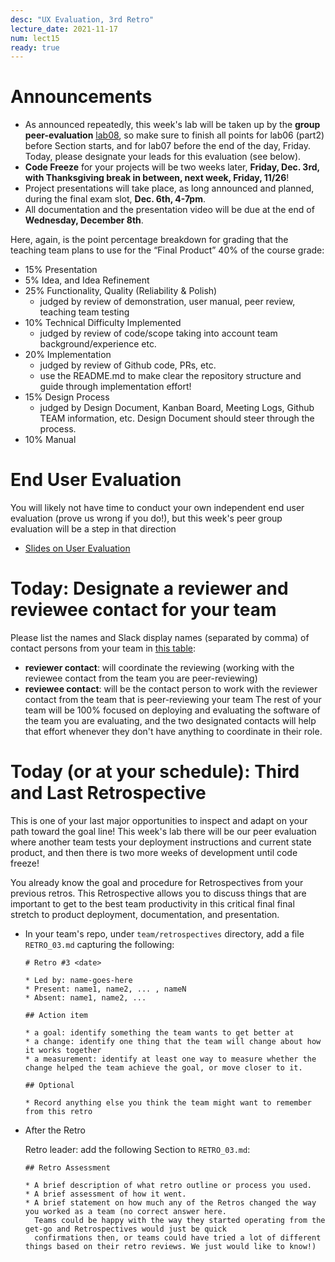 ```yaml
---
desc: "UX Evaluation, 3rd Retro"
lecture_date: 2021-11-17
num: lect15
ready: true
---
```


# Announcements
* As announced repeatedly, this week's lab will be taken up by the **group peer-evaluation** [lab08](https://ucsb-cs148.github.io/f21/lab/lab08/), so make sure to finish all points for lab06 (part2) before Section starts, and for lab07 before the end of the day, Friday. Today, please designate your leads for this evaluation (see below). 
* **Code Freeze** for your projects will be two weeks later, **Friday, Dec. 3rd, with Thanksgiving break in between, next week, Friday, 11/26**!
* Project presentations will take place, as long announced and planned, during the final exam slot, **Dec. 6th, 4-7pm**.
* All documentation and the presentation video will be due at the end of **Wednesday, December 8th**. 

Here, again, is the point percentage breakdown for grading that the teaching team plans to use for the “Final Product” 40% of the course grade:

* 15% Presentation
* 5% Idea, and Idea Refinement 
* 25% Functionality, Quality (Reliability & Polish) 
    * judged by review of demonstration, user manual, peer review, teaching team testing 
* 10% Technical Difficulty Implemented 
    * judged by review of code/scope taking into account team background/experience etc.
* 20% Implementation 
    * judged by review of Github code, PRs, etc. 
    * use the README.md to make clear the repository structure and guide through implementation effort! 
* 15% Design Process 
    * judged by Design Document, Kanban Board, Meeting Logs, Github TEAM information, etc. Design Document should steer through the process.
* 10% Manual 

# End User Evaluation

You will likely not have time to conduct your own independent end user evaluation (prove us wrong if you do!), but this week's peer group evaluation will be a step in that direction

* [Slides on User Evaluation](https://sites.cs.ucsb.edu/~holl/CS148/handouts/Slides_UserEvaluation21.pdf)

# Today: Designate a reviewer and reviewee contact for your team

Please list the names and Slack display names (separated by comma) of contact persons from your team in [this table](https://docs.google.com/spreadsheets/d/1Fbgnn-mS1Dm7-1M0k3-fMMAEFtWNSMeTqeH5dFIXLTY/edit?usp=sharing):		
* **reviewer contact**:	will coordinate the reviewing (working with the reviewee contact from the team you are peer-reviewing)
* **reviewee contact**:	will be the contact person to work with the reviewer contact from the team that is peer-reviewing your team
The rest of your team will be 100% focused on deploying and evaluating the software of the team you are evaluating, and the two designated contacts will help that effort whenever they don't have anything to coordinate in their role.  

# Today (or at your schedule): Third and Last Retrospective

This is one of your last major opportunities to inspect and adapt on your path toward the goal line!
This week's lab there will be our peer evaluation where another team tests your deployment instructions and current state product, and then there is two more weeks of development until code freeze! 

You already know the goal and procedure for Retrospectives from your previous retros. This Retrospective allows you to discuss things that are important to get to the best team productivity in this critical final final stretch to product deployment, documentation, and presentation.

* In your team's repo, under `team/retrospectives` directory, add a file `RETRO_03.md` capturing the following:

  ```
  # Retro #3 <date>

  * Led by: name-goes-here
  * Present: name1, name2, ... , nameN
  * Absent: name1, name2, ...

  ## Action item

  * a goal: identify something the team wants to get better at
  * a change: identify one thing that the team will change about how it works together
  * a measurement: identify at least one way to measure whether the change helped the team achieve the goal, or move closer to it.

  ## Optional

  * Record anything else you think the team might want to remember from this retro

  ```

* After the Retro
  
  Retro leader: add the following Section to `RETRO_03.md`:
  
  ```
  ## Retro Assessment

  * A brief description of what retro outline or process you used.
  * A brief assessment of how it went.
  * A brief statement on how much any of the Retros changed the way you worked as a team (no correct answer here. 
    Teams could be happy with the way they started operating from the get-go and Retrospectives would just be quick 
    confirmations then, or teams could have tried a lot of different things based on their retro reviews. We just would like to know!)
  ```






